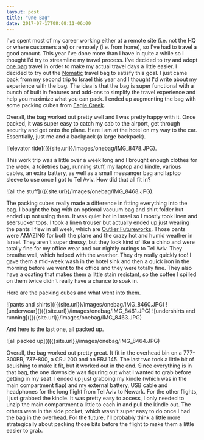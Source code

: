 ```yaml
---
layout: post
title: "One Bag"
date: 2017-07-17T08:08:11-06:00
---
```


I've spent most of my career working either at a remote site (i.e. not the HQ or where customers are) or remotely (i.e. from home), so I've had to travel a good amount. This year I've done more than I have in quite a while so I thought I'd try to streamline my travel process. I've decided to try and adopt [one bag](https://www.onebag.com/) travel in order to make my actual travel days a little easier. I decided to try out the [Nomatic](https://www.nomatic.com/pages/nomatic-travel-bag) travel bag to satisfy this goal. I just came back from my second trip to Israel this year and I thought I'd write about my experience with the bag. The idea is that the bag is super functional with a bunch of built in features and add-ons to simplify the travel experience and help you maximize what you can pack. I ended up augmenting the bag with some packing cubes from [Eagle Creek](http://shop.eaglecreek.com/packing-cubes/l/212).

Overall, the bag worked out pretty well and I was pretty happy with it. Once packed, it was super easy to catch my cab to the airport, get through security and get onto the plane. Here I am at the hotel on my way to the car. Essentially, just me and a backpack (a large backpack). 

![elevator ride](({{site.url}}/images/onebag/IMG_8478.JPG).


This work trip was a little over a week long and I brought enough clothes for the week, a toiletries bag, running stuff, my laptop and kindle, various cables, an extra battery, as well as a small messanger bag and laptop sleeve to use once I got to Tel Aviv. How did that all fit in?

![all the stuff](({{site.url}}/images/onebag/IMG_8468.JPG).

The packing cubes really made a difference in fitting everything into the bag. I bought the bag with an optional vacuum bag and shirt folder but ended up not using them. It was quiet hot in Israel so I mostly took linen and seersucker tops. I took a linen trouser but actually ended up just wearing the pants I flew in all week, which are [Outlier Futureworks](https://shop.outlier.nyc/shop/retail/futureworks.html). Those pants were AMAZING for both the plane and the crazy hot and humid weather in Israel. They aren't super dressy, but they look kind of like a chino and were totally fine for my office wear and our nightly outings to Tel Aviv. They breathe well, which helped with the weather. They dry really quickly too! I gave them a mid-week wash in the hotel sink and then a quick iron in the morning before we went to the office and they were totally fine. They also have a coating that makes them a little stain resistant, so the coffee I spilled on them twice didn't really have a chance to soak in.


Here are the packing cubes and what went into them.

![pants and shirts](({{site.url}}/images/onebag/IMG_8460.JPG)
![underwear]((({{site.url}}/images/onebag/IMG_8461.JPG)
![undershirts and running]((({{site.url}}/images/onebag/IMG_8463.JPG)

And here is the last one, all packed up.

![all packed up]((({{site.url}}/images/onebag/IMG_8464.JPG)

Overall, the bag worked out pretty great. It fit in the overhead bin on a 777-300ER, 737-800, a CRJ 200 and an ERJ 145. The last two took a little bit of squishing to make it fit, but it worked out in the end. Since everything is in that bag, the one downside was figuring out what I wanted to grab before getting in my seat. I ended up just grabbing my kindle (which was in the main compartment flap) and my external battery, USB cable and headphones for the long flight from Tel Aviv to Newark. For the other flights, I just grabbed the kindle. It was pretty easy to access, I only needed to unzip the main compartment a little to each in and pull the kindle out. The others were in the side pocket, which wasn't super easy to do once I had the bag in the overhead. For the future, I'll probably think a little more strategically about packing those bits before the flight to make them a little easier to grab. 


